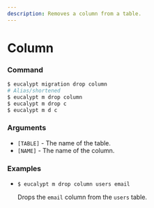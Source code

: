 ```yaml
---
description: Removes a column from a table.
---
```


# Column

### Command

```ruby
$ eucalypt migration drop column
# Alias/shortened
$ eucalypt m drop column
$ eucalypt m drop c
$ eucalypt m d c
```

### Arguments

* `[TABLE]` - The name of the table.
* `[NAME]` -  The name of the column.

### Examples

* `$ eucalypt m drop column users email`

  Drops the `email` column from the `users` table.

